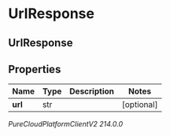 # UrlResponse

## UrlResponse

## Properties

|Name | Type | Description | Notes|
|------------ | ------------- | ------------- | -------------|
| **url** | str |  | [optional] |



_PureCloudPlatformClientV2 214.0.0_
